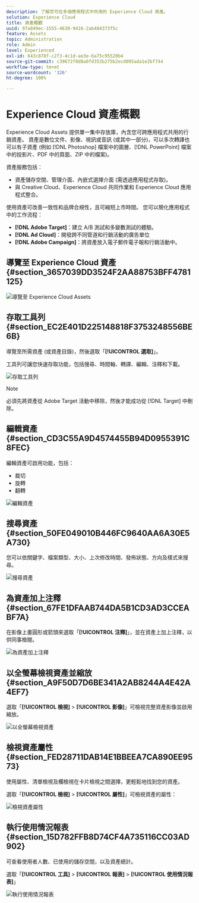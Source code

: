 ```yaml
---
description: 了解您可在多個應用程式中共用的 Experience Cloud 資產。
solution: Experience Cloud
title: 資產概觀
uuid: 97a849ec-1555-4630-9416-2ab484373f5c
feature: Assets
topic: Administration
role: Admin
level: Experienced
exl-id: 643c878f-c2f3-4c1d-ae3e-6a75c95520b4
source-git-commit: c39672f0d8a0fd353b275b2ecd095ada1e2bf744
workflow-type: tm+mt
source-wordcount: '326'
ht-degree: 100%

---
```


# Experience Cloud 資產概觀

Experience Cloud Assets 提供單一集中存放庫，內含您可跨應用程式共用的行銷資產。 資產是數位文件、影像、視訊或音訊 (或其中一部分)，可以多次轉譯也可以有子資產 (例如 [!DNL Photoshop] 檔案中的圖層、[!DNL PowerPoint] 檔案中的投影片、PDF 中的頁面、ZIP 中的檔案)。

資產服務包括：

* 資產儲存空間、管理介面、內嵌式選擇介面 (需透過應用程式存取)。
* 與 Creative Cloud、Experience Cloud 共同作業和 Experience Cloud 應用程式整合。

使用資產可改善一致性和品牌合規性，且可縮短上市時間。 您可以簡化應用程式中的工作流程：

* **[!DNL Adobe Target]**：建立 A/B 測試和多變數測試的體驗。
* **[!DNL Ad Cloud]**：開發跨不同管道和行銷活動的廣告單位
* **[!DNL Adobe Campaign]**：將資產放入電子郵件電子報和行銷活動中。


## 導覽至 Experience Cloud 資產 {#section_3657039DD3524F2AA88753BFF4781125}

![導覽至 Experience Cloud Assets](../../assets/asset-nav.png)

## 存取工具列 {#section_EC2E401D225148818F3753248556BE6B}

導覽至所需資產 (或資產目錄)，然後選取「**[!UICONTROL 選取]**」。

工具列可讓您快速存取功能，包括搜尋、時間軸、轉譯、編輯、注釋和下載。

![存取工具列](../../assets/asset-tools.png)

>[!NOTE]
>
>必須先將資產從 Adobe Target 活動中移除，然後才能成功從 [!DNL Target] 中刪除。

## 編輯資產 {#section_CD3C55A9D4574455B94D0955391C8FEC}

編輯資產可啟用功能，包括：

* 裁切
* 旋轉
* 翻轉

![編輯資產](../../assets/asset-edit.png)

## 搜尋資產 {#section_50FE049010B446FC9640AA6A30E5A730}

您可以依關鍵字、檔案類型、大小、上次修改時間、發佈狀態、方向及樣式來搜尋。

![搜尋資產](../../assets/asset-search.png)

## 為資產加上注釋 {#section_67FE1DFAAB744DA5B1CD3AD3CCEABF7A}

在影像上畫圓形或箭頭來選取「**[!UICONTROL 注釋]**」，並在資產上加上注釋，以供同事檢閱。

![為資產加上注釋](../../assets/assets-annotate.png)

## 以全螢幕檢視資產並縮放 {#section_A9F50D7D6BE341A2AB8244A4E42A4EF7}

選取「**[!UICONTROL 檢視]** > **[!UICONTROL 影像]**」可檢視完整資產影像並啟用縮放。

![以全螢幕檢視資產](../../assets/asset-zoom.png)

## 檢視資產屬性 {#section_FED28711DAB14E1BBEEA7CA890EE9573}

使用屬性、清單檢視及欄檢視在卡片檢視之間選擇，更輕鬆地找到您的資產。

選取「**[!UICONTROL 檢視]** > **[!UICONTROL 屬性]**」可檢視資產的屬性：

![檢視資產屬性](../../assets/asset-properties.png)

## 執行使用情況報表 {#section_15D782FFB8D74CF4A735116CC03AD902}

可查看使用者人數、已使用的儲存空間，以及資產總計。

選取「**[!UICONTROL 工具]** > **[!UICONTROL 報表]** > **[!UICONTROL 使用情況報表]**」

![執行使用情況報表](../../assets/assets-usage-report.png)
